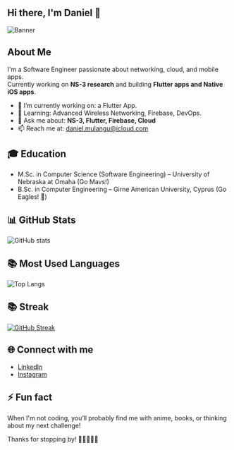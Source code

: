 ## Hi there, I'm Daniel 👋

![Banner](https://drive.google.com/file/d/1pCA-9_tmwZmgKQEkjCWH9SydPiNyU-sP/view?usp=drivesdk)

## About Me
I'm a Software Engineer passionate about networking, cloud, and mobile apps.  
Currently working on **NS-3 research** and building **Flutter apps and Native iOS apps**.

- 🔭 I’m currently working on: a Flutter App.
- 🌱 Learning: Advanced Wireless Networking, Firebase, DevOps.
- 💬 Ask me about: **NS-3, Flutter, Firebase, Cloud**
- 📫 Reach me at: daniel.mulangu@icloud.com


## 🎓 Education
- M.Sc. in Computer Science (Software Engineering) – University of Nebraska at Omaha (Go Mavs!)
- B.Sc. in Computer Engineering – Girne American University, Cyprus (Go Eagles! 🦅)
  
## 📊 GitHub Stats
![GitHub stats](https://github-readme-stats.vercel.app/api?username=danielmulangu&show_icons=true&theme=radical)

## 📚 Most Used Languages
![Top Langs](https://github-readme-stats.vercel.app/api/top-langs/?username=danielmulangu&layout=compact&theme=radical)


## 📚 Streak
[![GitHub Streak](https://github-readme-streak-stats.herokuapp.com/?user=danielmulangu&theme=radical)](https://git.io/streak-stats)


## 🌐 Connect with me
- [LinkedIn](https://www.linkedin.com/in/daniel-mulangu)
- [Instagram](https://www.instagram.com/mr_mulangu)

## ⚡ Fun fact

When I'm not coding, you’ll probably find me with anime, books, or thinking about my next challenge! 

Thanks for stopping by! 🌟🍀👨🏽‍💻
  

<!--
**danielmulangu/danielmulangu** is a ✨ _special_ ✨ repository because its `README.md` (this file) appears on your GitHub profile.

Here are some ideas to get you started:

- 🔭 I’m currently working on ...
- 🌱 I’m currently learning ...
- 👯 I’m looking to collaborate on ...
- 🤔 I’m looking for help with ...
- 💬 Ask me about ...
- 📫 How to reach me: ...
- 😄 Pronouns: ...
- ⚡ Fun fact: ...
-->
